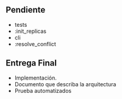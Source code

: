 ## Pendiente

- tests
- :init_replicas
- cli
- :resolve_conflict

## Entrega Final

- Implementación.
- Documento que describa la arquitectura
- Prueba automatizados
